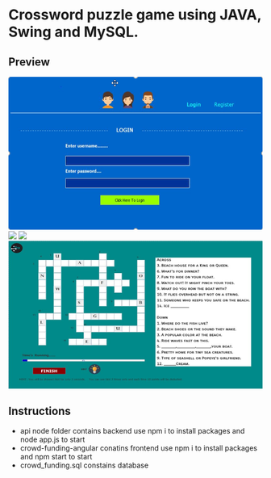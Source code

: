 # Crossword puzzle game using JAVA, Swing and MySQL.

## Preview

<img src= "Crossword project/screens/login.png">

<img src= "Crossword project/screens/start.jpg">

<img src= "Crossword project/screens/choices.jpg">


<img src= "Crossword project/screens/puzzle.png">

## Instructions
- api node folder contains backend use npm i to install packages and node app.js to start 
- crowd-funding-angular conatins frontend use npm i to install packages and npm start to start
- crowd_funding.sql constains database 
